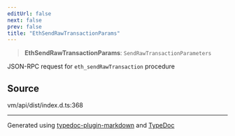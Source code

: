 ```yaml
---
editUrl: false
next: false
prev: false
title: "EthSendRawTransactionParams"
---
```


> **EthSendRawTransactionParams**: `SendRawTransactionParameters`

JSON-RPC request for `eth_sendRawTransaction` procedure

## Source

vm/api/dist/index.d.ts:368

***
Generated using [typedoc-plugin-markdown](https://www.npmjs.com/package/typedoc-plugin-markdown) and [TypeDoc](https://typedoc.org/)
